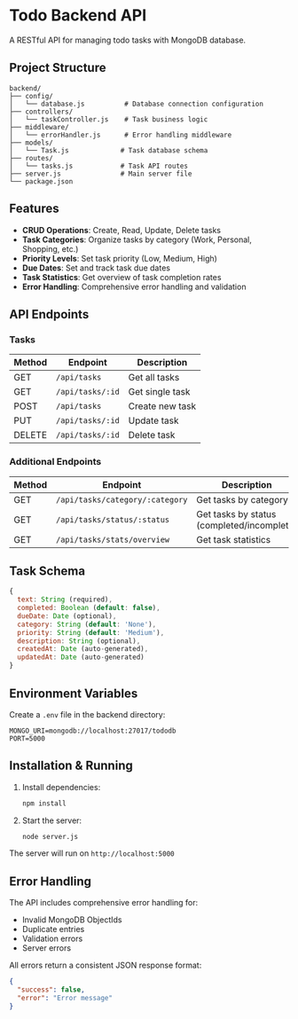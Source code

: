 # Todo Backend API

A RESTful API for managing todo tasks with MongoDB database.

## Project Structure

```
backend/
├── config/
│   └── database.js          # Database connection configuration
├── controllers/
│   └── taskController.js    # Task business logic
├── middleware/
│   └── errorHandler.js      # Error handling middleware
├── models/
│   └── Task.js             # Task database schema
├── routes/
│   └── tasks.js            # Task API routes
├── server.js               # Main server file
└── package.json
```

## Features

- **CRUD Operations**: Create, Read, Update, Delete tasks
- **Task Categories**: Organize tasks by category (Work, Personal, Shopping, etc.)
- **Priority Levels**: Set task priority (Low, Medium, High)
- **Due Dates**: Set and track task due dates
- **Task Statistics**: Get overview of task completion rates
- **Error Handling**: Comprehensive error handling and validation

## API Endpoints

### Tasks

| Method | Endpoint | Description |
|--------|----------|-------------|
| GET | `/api/tasks` | Get all tasks |
| GET | `/api/tasks/:id` | Get single task |
| POST | `/api/tasks` | Create new task |
| PUT | `/api/tasks/:id` | Update task |
| DELETE | `/api/tasks/:id` | Delete task |

### Additional Endpoints

| Method | Endpoint | Description |
|--------|----------|-------------|
| GET | `/api/tasks/category/:category` | Get tasks by category |
| GET | `/api/tasks/status/:status` | Get tasks by status (completed/incomplete) |
| GET | `/api/tasks/stats/overview` | Get task statistics |

## Task Schema

```javascript
{
  text: String (required),
  completed: Boolean (default: false),
  dueDate: Date (optional),
  category: String (default: 'None'),
  priority: String (default: 'Medium'),
  description: String (optional),
  createdAt: Date (auto-generated),
  updatedAt: Date (auto-generated)
}
```

## Environment Variables

Create a `.env` file in the backend directory:

```
MONGO_URI=mongodb://localhost:27017/tododb
PORT=5000
```

## Installation & Running

1. Install dependencies:
   ```bash
   npm install
   ```

2. Start the server:
   ```bash
   node server.js
   ```

The server will run on `http://localhost:5000`

## Error Handling

The API includes comprehensive error handling for:
- Invalid MongoDB ObjectIds
- Duplicate entries
- Validation errors
- Server errors

All errors return a consistent JSON response format:

```json
{
  "success": false,
  "error": "Error message"
}
``` 